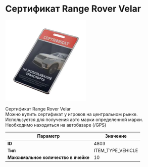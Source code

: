 # Сертификат Range Rover Velar

![Item Image](../img/4803.webp?raw=true)

Сертификат Range Rover Velar<br>Можно купить сертификат у игроков на центральном рынке.<br>Используется для получения авто марки определенной марки.<br>Необходимо находиться на автобазаре (/GPS)


| Параметр | Значение |
|----------|----------|
| **ID** | 4803 |
| **Тип** | ITEM_TYPE_VEHICLE |
| **Максимальное количество в ячейке** | 10 |

